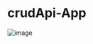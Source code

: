 # crudApi-App
![image](https://github.com/raj-28/crudApi-App/assets/39922631/200da833-3dd8-473b-aaa4-f99c1e067545)
